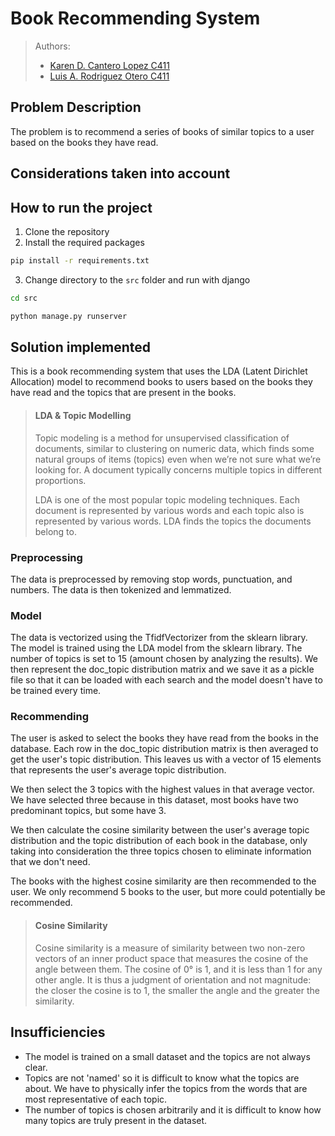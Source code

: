 # Book Recommending System 

> Authors:
> - [Karen D. Cantero Lopez C411](https://github.com/karendcl)
> - [Luis A. Rodriguez Otero C411](https://github.com/Drackaro)

## Problem Description
The problem is to recommend a series of books of similar
topics to a user based on the books they have read.

## Considerations taken into account


## How to run the project
1. Clone the repository
2. Install the required packages
```bash
pip install -r requirements.txt
```
3. Change directory to the `src` folder and run with django
```bash
cd src
```
```bash
python manage.py runserver
```

## Solution implemented
This is a book recommending system that uses the LDA (Latent Dirichlet Allocation) 
model to recommend books to users based on the books they have read and the topics that 
are present in the books.

> #### LDA & Topic Modelling
>Topic modeling is a method for unsupervised classification of documents, similar to 
clustering on numeric data, which finds some natural groups of items (topics) even when 
we’re not sure what we’re looking for. A document typically concerns multiple topics in
different proportions.
>
>LDA is one of the most popular topic modeling techniques. Each document is represented by various words 
and each topic also is represented by various words. LDA finds the topics the documents belong to.

### Preprocessing
The data is preprocessed by removing stop words, punctuation, and numbers. The data is then tokenized and
lemmatized.

### Model
The data is vectorized using the TfidfVectorizer from the sklearn library.
The model is trained using the LDA model from the sklearn library. The number of topics is set to 15
(amount chosen by analyzing the results).
We then represent the doc_topic distribution matrix and we save it as a pickle file so that it can be loaded with each search and the model doesn't have to be trained every time.

### Recommending
The user is asked to select the books they have read from the books in the database.
Each row in the doc_topic distribution matrix is then averaged to get the user's topic distribution.
This leaves us with a vector of 15 elements that represents the user's average topic distribution.

We then select the 3 topics with the highest values in that average vector. We have selected three because in this dataset, most books have two predominant topics, but some have 3.

We then calculate the cosine similarity between the user's average topic distribution and the topic distribution of each book in the database, only taking into consideration the three topics chosen to eliminate information that we don't need.

The books with the highest cosine similarity are then recommended to the user. We only recommend 5 books to the user, but more could potentially be recommended.

> #### Cosine Similarity
> Cosine similarity is a measure of similarity between two non-zero vectors of an inner product space that measures the cosine of the angle between them. The cosine of 0° is 1, and it is less than 1 for any other angle. It is thus a judgment of orientation and not magnitude: the closer the cosine is to 1, the smaller the angle and the greater the similarity.

##

## Insufficiencies
- The model is trained on a small dataset and the topics are not always clear.
- Topics are not 'named' so it is difficult to know what the topics are about. We have to physically infer the topics from the words that are most representative of each topic.
- The number of topics is chosen arbitrarily and it is difficult to know how many topics are truly present in the dataset.












  
